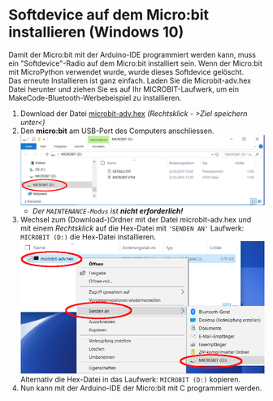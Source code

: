 # Softdevice auf dem Micro:bit installieren (Windows 10)

Damit der Micro:bit mit der Arduino-IDE programmiert werden kann, muss ein "Softdevice"-Radio auf dem Micro:bit installiert sein. Wenn der Micro:bit mit MicroPython verwendet wurde, wurde dieses Softdevice gelöscht.  
Das erneute Installieren ist ganz einfach. Laden Sie die Microbit-adv.hex Datei herunter und ziehen Sie es auf Ihr MICROBIT-Laufwerk, um ein MakeCode-Bluetooth-Werbebeispiel zu installieren.

1. Download der Datei [microbit-adv.hex](microbit-adv.hex) _(Rechtsklick - >Ziel speichern unter<)_
1. Den **micro:bit** am USB-Port des Computers anschliessen.  
    ![Laufwerk MICROBIT](bilder/laufwerk_microbit.png)
    - _Der `MAINTENANCE-Modus` ist **nicht erforderlich!**_
1.  Wechsel zum (Download-)Ordner mit der Datei microbit-adv.hex und  
mit einem _Rechtsklick_ auf die Hex-Datei mit `'SENDEN AN'` Laufwerk: `MICROBIT (D:)` die Hex-Datei installieren.  
![Senden an](bilder/senden_an.png)
Alternativ die Hex-Datei in das Laufwerk: `MICROBIT (D:)` kopieren.
1. Nun kann mit der Arduino-IDE der Micro:bit mit C programmiert werden.
